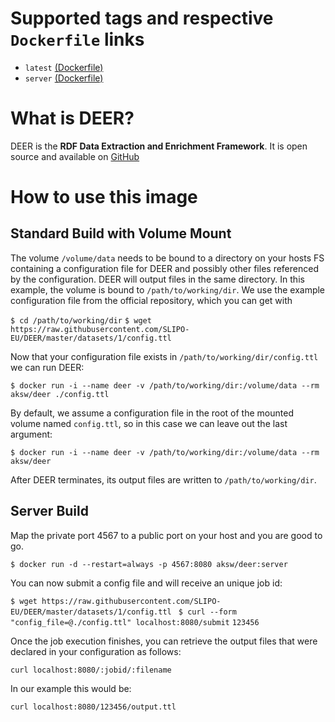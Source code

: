 # Supported tags and respective `Dockerfile` links

* `latest` [(Dockerfile)](https://raw.githubusercontent.com/AKSW/docker-deer/master/Dockerfile)
* `server` [(Dockerfile)](https://raw.githubusercontent.com/AKSW/docker-deer/server/Dockerfile)

# What is DEER?

DEER is the **RDF Data Extraction and Enrichment Framework**. It is open source and available on [GitHub](https://github.com/SLIPO-EU/DEER)  

# How to use this image

## Standard Build with Volume Mount

The volume `/volume/data` needs to be bound to a directory on your hosts FS containing a configuration file for DEER and possibly other files referenced by the configuration. DEER will output files in the same directory. In this example, the volume is bound to `/path/to/working/dir`. We use the example configuration file from the official repository, which you can get with

`$ cd /path/to/working/dir`
`$ wget https://raw.githubusercontent.com/SLIPO-EU/DEER/master/datasets/1/config.ttl `

Now that your configuration file exists in `/path/to/working/dir/config.ttl` we can run DEER:

`$ docker run -i --name deer -v /path/to/working/dir:/volume/data --rm aksw/deer ./config.ttl`

By default, we assume a configuration file in the root of the mounted volume named `config.ttl`, so in this case we can leave out the last argument:

`$ docker run -i --name deer -v /path/to/working/dir:/volume/data --rm aksw/deer`
 
After DEER terminates, its output files are written to `/path/to/working/dir`.

## Server Build

Map the private port 4567 to a public port on your host and you are good to go.

`$ docker run -d --restart=always -p 4567:8080 aksw/deer:server`

You can now submit a config file and will receive an unique job id:

`$ wget https://raw.githubusercontent.com/SLIPO-EU/DEER/master/datasets/1/config.ttl `
`$ curl --form "config_file=@./config.ttl" localhost:8080/submit`
`123456`

Once the job execution finishes, you can retrieve the output files that were declared in your configuration as follows:

`curl localhost:8080/:jobid/:filename`

In our example this would be:

`curl localhost:8080/123456/output.ttl`


